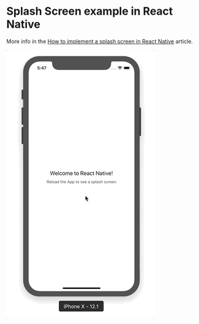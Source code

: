 # Splash Screen example in React Native

More info in the [How to implement a splash screen in React Native](http://whatdidilearn.info/2019/01/13/how-to-implement-a-splash-screen-in-react-native.html) article.

![App Example](app-example.gif)
